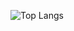 <!--
- 👋 Hi, I’m @hrakes
- 👀 I’m interested in ...
- 🌱 I’m currently learning ...
- 💞️ I’m looking to collaborate on ...
- 📫 How to reach me ...

hrakes/hrakes is a ✨ special ✨ repository because its `README.md` (this file) appears on your GitHub profile.
You can click the Preview link to take a look at your changes.
--->
![Top Langs](https://github-readme-stats.vercel.app/api/top-langs/?username=hrakes&layout=compact)

